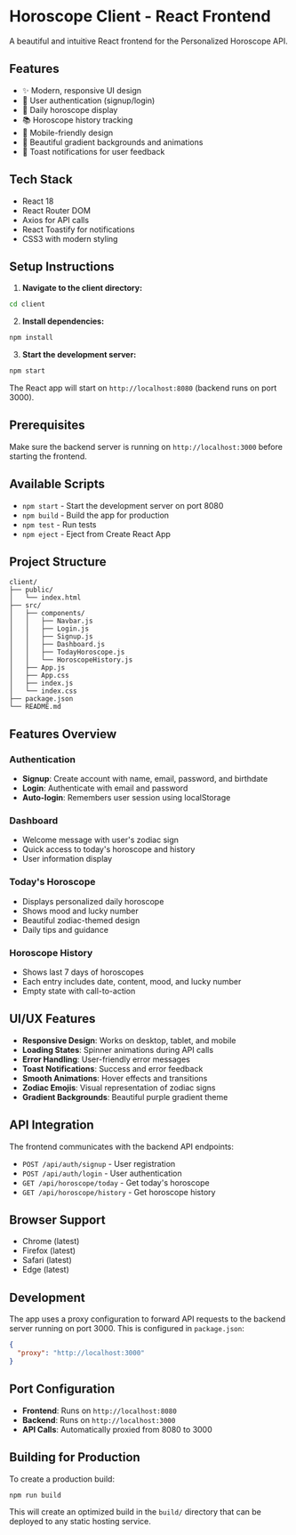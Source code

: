 # Horoscope Client - React Frontend

A beautiful and intuitive React frontend for the Personalized Horoscope API.

## Features

- ✨ Modern, responsive UI design
- 🔐 User authentication (signup/login)
- 🌟 Daily horoscope display
- 📚 Horoscope history tracking
- 📱 Mobile-friendly design
- 🎨 Beautiful gradient backgrounds and animations
- 🔔 Toast notifications for user feedback

## Tech Stack

- React 18
- React Router DOM
- Axios for API calls
- React Toastify for notifications
- CSS3 with modern styling

## Setup Instructions

1. **Navigate to the client directory:**
```bash
cd client
```

2. **Install dependencies:**
```bash
npm install
```

3. **Start the development server:**
```bash
npm start
```

The React app will start on `http://localhost:8080` (backend runs on port 3000).

## Prerequisites

Make sure the backend server is running on `http://localhost:3000` before starting the frontend.

## Available Scripts

- `npm start` - Start the development server on port 8080
- `npm build` - Build the app for production
- `npm test` - Run tests
- `npm eject` - Eject from Create React App

## Project Structure

```
client/
├── public/
│   └── index.html
├── src/
│   ├── components/
│   │   ├── Navbar.js
│   │   ├── Login.js
│   │   ├── Signup.js
│   │   ├── Dashboard.js
│   │   ├── TodayHoroscope.js
│   │   └── HoroscopeHistory.js
│   ├── App.js
│   ├── App.css
│   ├── index.js
│   └── index.css
├── package.json
└── README.md
```

## Features Overview

### Authentication
- **Signup**: Create account with name, email, password, and birthdate
- **Login**: Authenticate with email and password
- **Auto-login**: Remembers user session using localStorage

### Dashboard
- Welcome message with user's zodiac sign
- Quick access to today's horoscope and history
- User information display

### Today's Horoscope
- Displays personalized daily horoscope
- Shows mood and lucky number
- Beautiful zodiac-themed design
- Daily tips and guidance

### Horoscope History
- Shows last 7 days of horoscopes
- Each entry includes date, content, mood, and lucky number
- Empty state with call-to-action

## UI/UX Features

- **Responsive Design**: Works on desktop, tablet, and mobile
- **Loading States**: Spinner animations during API calls
- **Error Handling**: User-friendly error messages
- **Toast Notifications**: Success and error feedback
- **Smooth Animations**: Hover effects and transitions
- **Zodiac Emojis**: Visual representation of zodiac signs
- **Gradient Backgrounds**: Beautiful purple gradient theme

## API Integration

The frontend communicates with the backend API endpoints:
- `POST /api/auth/signup` - User registration
- `POST /api/auth/login` - User authentication
- `GET /api/horoscope/today` - Get today's horoscope
- `GET /api/horoscope/history` - Get horoscope history

## Browser Support

- Chrome (latest)
- Firefox (latest)
- Safari (latest)
- Edge (latest)

## Development

The app uses a proxy configuration to forward API requests to the backend server running on port 3000. This is configured in `package.json`:

```json
{
  "proxy": "http://localhost:3000"
}
```

## Port Configuration

- **Frontend**: Runs on `http://localhost:8080`
- **Backend**: Runs on `http://localhost:3000`
- **API Calls**: Automatically proxied from 8080 to 3000

## Building for Production

To create a production build:

```bash
npm run build
```

This will create an optimized build in the `build/` directory that can be deployed to any static hosting service. 